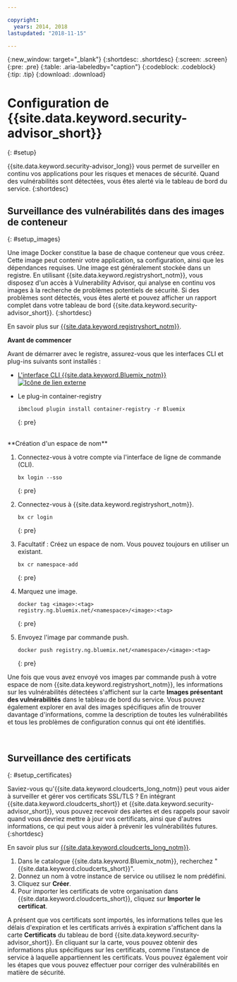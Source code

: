 ```yaml
---

copyright:
  years: 2014, 2018
lastupdated: "2018-11-15"

---
```


{:new_window: target="_blank"}
{:shortdesc: .shortdesc}
{:screen: .screen}
{:pre: .pre}
{:table: .aria-labeledby="caption"}
{:codeblock: .codeblock}
{:tip: .tip}
{:download: .download}

# Configuration de {{site.data.keyword.security-advisor_short}}
{: #setup}

{{site.data.keyword.security-advisor_long}} vous permet de surveiller en continu vos applications pour les risques et menaces de sécurité. Quand des vulnérabilités sont détectées, vous êtes alerté via le tableau de bord du service.
{:shortdesc}

## Surveillance des vulnérabilités dans des images de conteneur
{: #setup_images}

Une image Docker constitue la base de chaque conteneur que vous créez. Cette image peut contenir votre application, sa configuration, ainsi que les dépendances requises. Une image est généralement stockée dans un registre. En utilisant {{site.data.keyword.registryshort_notm}}, vous disposez d'un accès à Vulnerability Advisor, qui analyse en continu vos images à la recherche de problèmes potentiels de sécurité. Si des problèmes sont détectés, vous êtes alerté et pouvez afficher un rapport complet dans votre tableau de bord {{site.data.keyword.security-advisor_short}}.
{:shortdesc}

En savoir plus sur [{{site.data.keyword.registryshort_notm}}](/docs/services/Registry/index.html#index).


**Avant de commencer**

Avant de démarrer avec le registre, assurez-vous que les interfaces CLI et plug-ins suivants sont installés : 
- [L'interface CLI {{site.data.keyword.Bluemix_notm}} ![Icône de lien externe](../../icons/launch-glyph.svg "Icône de lien externe")](http://clis.ng.bluemix.net/ui/home.html)
- Le plug-in container-registry

    ```
    ibmcloud plugin install container-registry -r Bluemix
    ```
    {: pre}

</br>
**Création d'un espace de nom**

1. Connectez-vous à votre compte via l'interface de ligne de commande (CLI). 

   ```
   bx login --sso
   ```
   {: pre}

2. Connectez-vous à {{site.data.keyword.registryshort_notm}}.

   ```
   bx cr login
   ```
   {: pre}

3. Facultatif : Créez un espace de nom. Vous pouvez toujours en utiliser un existant. 

   ```
   bx cr namespace-add
   ```
   {: pre}

3. Marquez une image.

   ```
   docker tag <image>:<tag> registry.ng.bluemix.net/<namespace>/<image>:<tag>
   ```
   {: pre}

5. Envoyez l'image par commande push.

   ```
   docker push registry.ng.bluemix.net/<namespace>/<image>:<tag>
   ```
   {: pre}


Une fois que vous avez envoyé vos images par commande push à votre espace de nom {{site.data.keyword.registryshort_notm}}, les informations sur les vulnérabilités détectées s'affichent sur la carte **Images présentant des vulnérabilités** dans le tableau de bord du service. Vous pouvez également explorer en aval des images spécifiques afin de trouver davantage d'informations, comme la description de toutes les vulnérabilités et tous les problèmes de configuration connus qui ont été identifiés.

</br>

## Surveillance des certificats
{: #setup_certificates}

Saviez-vous qu'{{site.data.keyword.cloudcerts_long_notm}} peut vous aider à surveiller et gérer vos certificats SSL/TLS ? En intégrant {{site.data.keyword.cloudcerts_short}} et {{site.data.keyword.security-advisor_short}}, vous pouvez recevoir des alertes et des rappels pour savoir quand vous devriez mettre à jour vos certificats, ainsi que d'autres informations, ce qui peut vous aider à prévenir les vulnérabilités futures.
{:shortdesc}

En savoir plus sur [{{site.data.keyword.cloudcerts_long_notm}}](/docs/services/certificate-manager/index.html#gettingstarted).

1. Dans le catalogue {{site.data.keyword.Bluemix_notm}}, recherchez "{{site.data.keyword.cloudcerts_short}}".
2. Donnez un nom à votre instance de service ou utilisez le nom prédéfini.
3. Cliquez sur **Créer**.
4. Pour importer les certificats de votre organisation dans {{site.data.keyword.cloudcerts_short}}, cliquez sur **Importer le certificat**.

A présent que vos certificats sont importés, les informations telles que les délais d'expiration et les certificats arrivés à expiration s'affichent dans la carte **Certificats** du tableau de bord {{site.data.keyword.security-advisor_short}}. En cliquant sur la carte, vous pouvez obtenir des informations plus spécifiques sur les certificats, comme l'instance de service à laquelle appartiennent les certificats. Vous pouvez également voir les étapes que vous pouvez effectuer pour corriger des vulnérabilités en matière de sécurité. 
